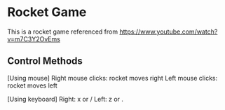 # Rocket Game
This is a rocket game referenced from https://www.youtube.com/watch?v=m7C3Y2OvEms

## Control Methods
[Using mouse]
Right mouse clicks: rocket moves right
Left mouse clicks: rocket moves left

[Using keyboard]
Right: x or /
Left: z or .
